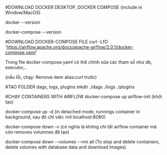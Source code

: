 #DOWNLOAD DOCKER DESKTOP, DOCKER COMPOSE (include in Window/MacOS)

docker --version

docker-compose --version

#DOWNLOAD DOCKER-COMPOSE FILE
curl -LfO 'https://airflow.apache.org/docs/apache-airflow/2.0.1/docker-compose.yaml'

Trong file docker-compose.yaml có thể chỉnh sửa các tham số như db, executor,..

(nếu lỗi, chạy: Remove-item alias:curl trước)

#TẠO FOLDER dags, logs, plugins
mkdir ./dags ./logs ./plugins


#CHẠY CONTAINERS WITH AIRFLOW
docker-compose up airflow-init (khởi tạo)

docker-compose up -d 	(in detached mode, runnings container in background, sau đó chỉ việc mở localhost:8080)

docker-compose down -v  (có nghĩa là không chỉ tắt airflow container mà còn removes volumnes đã tạo)

docker-compose down --volumes --rmi all (To stop and delete containers, delete volumes with database data and download images)